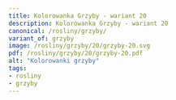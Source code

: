 ```yaml
---
title: Kolorowanka Grzyby - wariant 20
description: Kolorowanka Grzyby - wariant 20
canonical: /rosliny/grzyby/
variant_of: grzyby
image: /rosliny/grzyby/20/grzyby-20.svg
pdf: /rosliny/grzyby/20/grzyby-20.pdf
alt: "Kolorowanki grzyby"
tags:
- rosliny
- grzyby
---
```

